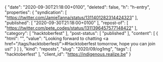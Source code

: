 {
  "date": "2020-09-30T21:18:00+0100",
  "deleted": false,
  "h": "h-entry",
  "properties": {
    "syndication": [
      "https://twitter.com/JamieTanna/status/1311401282314424323"
    ],
    "published": [
      "2020-09-30T21:18:00+0100"
    ],
    "repost-of": [
      "https://twitter.com/pete_codes/status/1311396457577148422"
    ],
    "category": [
      "hacktoberfest"
    ],
    "post-status": [
      "published"
    ],
    "content": [
      {
        "html": "",
        "value": "Looking forward to chatting <a href=\"/tags/hacktoberfest/\">#Hacktoberfest</a> tomorrow, hope you can join us!"
      }
    ]
  },
  "kind": "reposts",
  "slug": "2020/09/og1mg",
  "tags": [
    "hacktoberfest"
  ],
  "client_id": "https://indigenous.realize.be"
}

